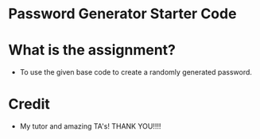 # Password Generator Starter Code

# What is the assignment?

- To use the given base code to create a randomly generated password.

# Credit

- My tutor and amazing TA's! THANK YOU!!!!